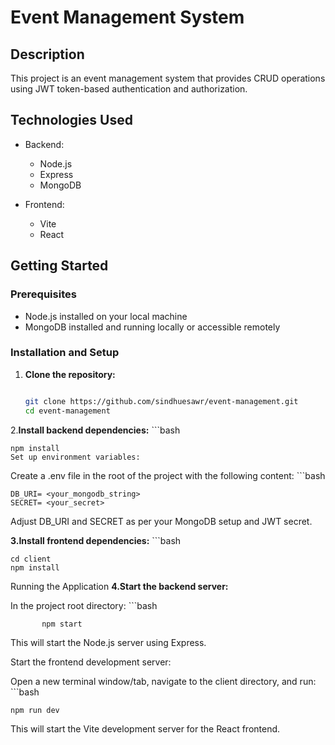 # Event Management System

## Description

This project is an event management system that provides CRUD operations using JWT token-based authentication and authorization.

## Technologies Used

- Backend:
  - Node.js
  - Express
  - MongoDB

- Frontend:
  - Vite
  - React

## Getting Started

### Prerequisites

- Node.js installed on your local machine
- MongoDB installed and running locally or accessible remotely

### Installation and Setup

1. **Clone the repository:**

   ```bash
   
   git clone https://github.com/sindhuesawr/event-management.git
   cd event-management
   
2.**Install backend dependencies:**
    ```bash

    npm install
    Set up environment variables:

Create a .env file in the root of the project with the following content:
    ```bash
    
    DB_URI= <your_mongodb_string>
    SECRET= <your_secret>

Adjust DB_URI and SECRET as per your MongoDB setup and JWT secret.

**3.Install frontend dependencies:**
    ```bash
    
    cd client
    npm install
    
Running the Application
**4.Start the backend server:**

In the project root directory:
    ```bash
    
           npm start
This will start the Node.js server using Express.

Start the frontend development server:

Open a new terminal window/tab, navigate to the client directory, and run:
    ```bash
    
    npm run dev
This will start the Vite development server for the React frontend.
